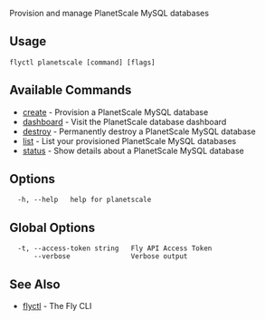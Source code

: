 Provision and manage PlanetScale MySQL databases


## Usage
~~~
flyctl planetscale [command] [flags]
~~~

## Available Commands
* [create](/docs/flyctl/planetscale-create/)	 - Provision a PlanetScale MySQL database
* [dashboard](/docs/flyctl/planetscale-dashboard/)	 - Visit the PlanetScale database dashboard
* [destroy](/docs/flyctl/planetscale-destroy/)	 - Permanently destroy a PlanetScale MySQL database
* [list](/docs/flyctl/planetscale-list/)	 - List your provisioned PlanetScale MySQL databases
* [status](/docs/flyctl/planetscale-status/)	 - Show details about a PlanetScale MySQL database

## Options

~~~
  -h, --help   help for planetscale
~~~

## Global Options

~~~
  -t, --access-token string   Fly API Access Token
      --verbose               Verbose output
~~~

## See Also

* [flyctl](/docs/flyctl/help/)	 - The Fly CLI

